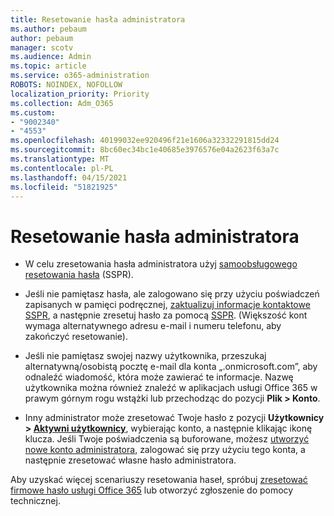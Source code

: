 ```yaml
---
title: Resetowanie hasła administratora
ms.author: pebaum
author: pebaum
manager: scotv
ms.audience: Admin
ms.topic: article
ms.service: o365-administration
ROBOTS: NOINDEX, NOFOLLOW
localization_priority: Priority
ms.collection: Adm_O365
ms.custom:
- "9002340"
- "4553"
ms.openlocfilehash: 40199032ee920496f21e1606a32332291815dd24
ms.sourcegitcommit: 8bc60ec34bc1e40685e3976576e04a2623f63a7c
ms.translationtype: MT
ms.contentlocale: pl-PL
ms.lasthandoff: 04/15/2021
ms.locfileid: "51821925"
---
```

# <a name="admin-password-reset"></a>Resetowanie hasła administratora

- W celu zresetowania hasła administratora użyj [samoobsługowego resetowania hasła](https://passwordreset.microsoftonline.com/) (SSPR).

- Jeśli nie pamiętasz hasła, ale zalogowano się przy użyciu poświadczeń zapisanych w pamięci podręcznej, [zaktualizuj informacje kontaktowe SSPR](https://go.microsoft.com/fwlink/?linkid=849451), a następnie zresetuj hasło za pomocą [SSPR](https://passwordreset.microsoftonline.com/).  (Większość kont wymaga alternatywnego adresu e-mail i numeru telefonu, aby zakończyć resetowanie).

- Jeśli nie pamiętasz swojej nazwy użytkownika, przeszukaj alternatywną/osobistą pocztę e-mail dla konta „.onmicrosoft.com”, aby odnaleźć wiadomość, która może zawierać te informacje.  Nazwę użytkownika można również znaleźć w aplikacjach usługi Office 365 w prawym górnym rogu wstążki lub przechodząc do pozycji **Plik > Konto**.

- Inny administrator może zresetować Twoje hasło z pozycji **Użytkownicy > [Aktywni użytkownicy](https://portal.office.com/adminportal/home#/users)**, wybierając konto, a następnie klikając ikonę klucza.  Jeśli Twoje poświadczenia są buforowane, możesz [utworzyć nowe konto administratora](https://portal.office.com/adminportal/home#/users), zalogować się przy użyciu tego konta, a następnie zresetować własne hasło administratora.

Aby uzyskać więcej scenariuszy resetowania haseł, spróbuj [zresetować firmowe hasło usługi Office 365](https://docs.microsoft.com/microsoft-365/admin/add-users/reset-passwords) lub otworzyć zgłoszenie do pomocy technicznej.
